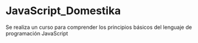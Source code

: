 # JavaScript_Domestika
Se realiza un curso para comprender los principios básicos del lenguaje de programación JavaScript
